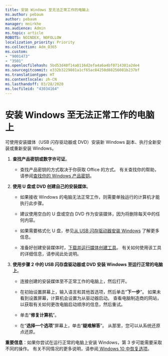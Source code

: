 ```yaml
---
title: 安装 Windows 至无法正常工作的电脑上
ms.author: pebaum
author: pebaum
manager: mnirkhe
ms.audience: Admin
ms.topic: article
ROBOTS: NOINDEX, NOFOLLOW
localization_priority: Priority
ms.collection: Adm_O365
ms.custom:
- "9001473"
- "3501"
ms.openlocfilehash: 5bd53d40f14a8116d2efa4a6a4bf0714381a2de4
ms.sourcegitcommit: e332b3229881a1cf65ac84250d88256081b237bf
ms.translationtype: HT
ms.contentlocale: zh-CN
ms.lasthandoff: 03/28/2020
ms.locfileid: "43034164"
---
```

# <a name="install-windows-on-a-nonfunctional-pc"></a>安装 Windows 至无法正常工作的电脑上

可使用安装媒体（USB 闪存驱动器或 DVD）安装新 Windows 副本、执行全新安装或重新安装 Windows。

1. **查找产品密钥或数字许可证**。

    - 查找产品密钥的方式取决于你获取 Office 的方式。 有关查找你的帮助，请参阅[查找你的 Windows 产品密钥](https://support.microsoft.com/help/10749/windows-10-find-product-key)。 

2. **使用 U 盘或 DVD 创建自己的安装媒体**。

    - 如果接收 Windows 的电脑无法正常工作，则需要单独运行的计算机才能执行此步骤。

    - 建议使用空白的 U 盘或空白 DVD 作为安装媒体，因为将删除每天中的任何内容。

    - 如果需要格式化 U 盘，参见[从 USB 闪存驱动器安装 Windows](https://docs.microsoft.com/windows-hardware/manufacture/desktop/install-windows-from-a-usb-flash-drive) 了解更多信息。

    - 准备好创建安装媒体时，[下载并运行媒体创建工具](https://www.microsoft.com/software-download/windows10)。 有关如何使用该工具的详细信息，请参阅此处说明。

3. **使用步骤 2 中的 USB 闪存盘驱动器或 DVD 安装 Windows 至运行正常的电脑上**。

    - 连接创建的安装媒体至不正常工作的电脑上，然后打开。

    - 在初始设置屏幕上，输入语言和其他首选项，然后单击“**下一步**”。 如果未看到设置屏幕，计算机会设置为从驱动器启动。 查看电脑制造商的网站，以获取有关如何更改电脑启动顺序的信息，然后重试。

    - 单击“**修复计算机**”。

    - 在“**选择一个选项**”屏幕上，单击“**疑难解答**”。 从那里，您可以从系统还原点还原。

**重要信息**：如果你尝试在运行正常的电脑上安装 Windows，第 3 步可能需要采取不同的操作。 有关不同情况的更多说明，请参阅[ Windows 10 中恢复选项](https://support.microsoft.com/help/12415/windows-10-recovery-options)。
